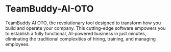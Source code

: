 # TeamBuddy-AI-OTO
TeamBuddy AI OTO, the revolutionary tool designed to transform how you build and operate your company. This cutting-edge software empowers you to establish a fully functional, AI-powered business in just minutes, eliminating the traditional complexities of hiring, training, and managing employees.

